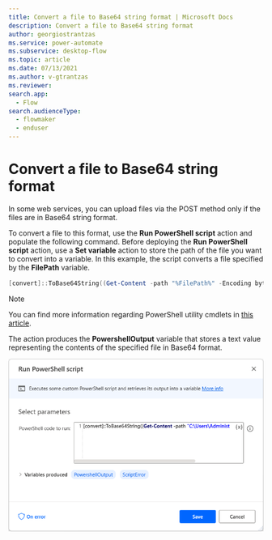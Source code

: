 ```yaml
---
title: Convert a file to Base64 string format | Microsoft Docs
description: Convert a file to Base64 string format
author: georgiostrantzas
ms.service: power-automate
ms.subservice: desktop-flow
ms.topic: article
ms.date: 07/13/2021
ms.author: v-gtrantzas
ms.reviewer:
search.app: 
  - Flow
search.audienceType: 
  - flowmaker
  - enduser
---
```


# Convert a file to Base64 string format

In some web services, you can upload files via the POST method only if the files are in Base64 string format. 

To convert a file to this format, use the **Run PowerShell script** action and populate the following command. Before deploying the **Run PowerShell script** action, use a **Set variable** action to store the path of the file you want to convert into a variable. In this example, the script converts a file specified by the **FilePath** variable.

``` PowerShell
[convert]::ToBase64String((Get-Content -path "%FilePath%" -Encoding byte))
```

> [!NOTE]
> You can find more information regarding PowerShell utility cmdlets in [this article](/powershell/module/microsoft.powershell.utility).

The action produces the **PowershellOutput** variable that stores a text value representing the contents of the specified file in Base64 format.

![Screenshot of the Run PowerShell script action.](media/convert-file-base64-format/run-powershell-scripti-action.png)

